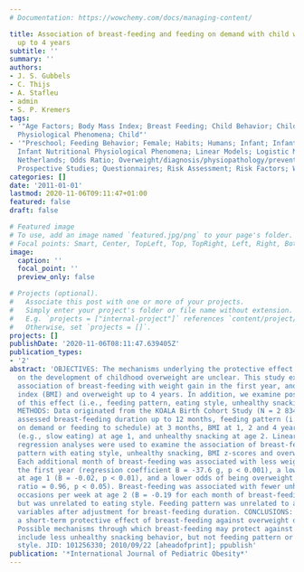 ```yaml
---
# Documentation: https://wowchemy.com/docs/managing-content/

title: Association of breast-feeding and feeding on demand with child weight status
  up to 4 years
subtitle: ''
summary: ''
authors:
- J. S. Gubbels
- C. Thijs
- A. Stafleu
- admin
- S. P. Kremers
tags:
- '"Age Factors; Body Mass Index; Breast Feeding; Child Behavior; Child Nutritional
  Physiological Phenomena; Child"'
- '"Preschool; Feeding Behavior; Female; Habits; Humans; Infant; Infant Behavior;
  Infant Nutritional Physiological Phenomena; Linear Models; Logistic Models; Male;
  Netherlands; Odds Ratio; Overweight/diagnosis/physiopathology/prevention & control/psychology;
  Prospective Studies; Questionnaires; Risk Assessment; Risk Factors; Weight Gain"'
categories: []
date: '2011-01-01'
lastmod: 2020-11-06T09:11:47+01:00
featured: false
draft: false

# Featured image
# To use, add an image named `featured.jpg/png` to your page's folder.
# Focal points: Smart, Center, TopLeft, Top, TopRight, Left, Right, BottomLeft, Bottom, BottomRight.
image:
  caption: ''
  focal_point: ''
  preview_only: false

# Projects (optional).
#   Associate this post with one or more of your projects.
#   Simply enter your project's folder or file name without extension.
#   E.g. `projects = ["internal-project"]` references `content/project/deep-learning/index.md`.
#   Otherwise, set `projects = []`.
projects: []
publishDate: '2020-11-06T08:11:47.639405Z'
publication_types:
- '2'
abstract: 'OBJECTIVES: The mechanisms underlying the protective effect of breast-feeding
  on the development of childhood overweight are unclear. This study examines the
  association of breast-feeding with weight gain in the first year, and body mass
  index (BMI) and overweight up to 4 years. In addition, we examine possible mechanisms
  of this effect (i.e., feeding pattern, eating style, unhealthy snacking behavior).
  METHODS: Data originated from the KOALA Birth Cohort Study (N = 2 834). Questionnaires
  assessed breast-feeding duration up to 12 months, feeding pattern (i.e., feeding
  on demand or feeding to schedule) at 3 months, BMI at 1, 2 and 4 years, eating style
  (e.g., slow eating) at age 1, and unhealthy snacking at age 2. Linear and logistic
  regression analyses were used to examine the association of breast-feeding and feeding
  pattern with eating style, unhealthy snacking, BMI z-scores and overweight. RESULTS:
  Each additional month of breast-feeding was associated with less weight gain in
  the first year (regression coefficient B = -37.6 g, p < 0.001), a lower BMI z-score
  at age 1 (B = -0.02, p < 0.01), and a lower odds of being overweight at age 1 (odds
  ratio = 0.96, p < 0.05). Breast-feeding was associated with fewer unhealthy snacking
  occasions per week at age 2 (B = -0.19 for each month of breast-feeding, p < 0.001),
  but was unrelated to eating style. Feeding pattern was unrelated to all outcome
  variables after adjustment for breast-feeding duration. CONCLUSIONS: The study showed
  a short-term protective effect of breast-feeding against overweight development.
  Possible mechanisms through which breast-feeding may protect against overweight
  include less unhealthy snacking behavior, but not feeding pattern or child’s eating
  style. JID: 101256330; 2010/09/22 [aheadofprint]; ppublish'
publication: '*International Journal of Pediatric Obesity*'
---
```


